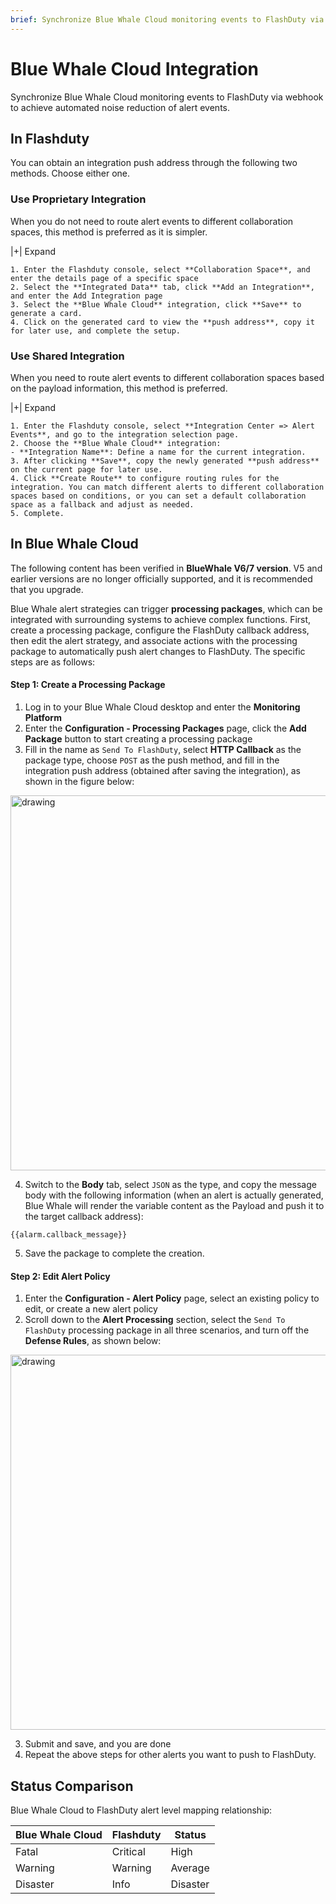 ```yaml
---
brief: Synchronize Blue Whale Cloud monitoring events to FlashDuty via webhook to achieve automated noise reduction of alert events
---
```


# Blue Whale Cloud Integration

Synchronize Blue Whale Cloud monitoring events to FlashDuty via webhook to achieve automated noise reduction of alert events.

## In Flashduty
You can obtain an integration push address through the following two methods. Choose either one.

### Use Proprietary Integration

When you do not need to route alert events to different collaboration spaces, this method is preferred as it is simpler.

|+| Expand

    1. Enter the Flashduty console, select **Collaboration Space**, and enter the details page of a specific space
    2. Select the **Integrated Data** tab, click **Add an Integration**, and enter the Add Integration page
    3. Select the **Blue Whale Cloud** integration, click **Save** to generate a card.
    4. Click on the generated card to view the **push address**, copy it for later use, and complete the setup.

### Use Shared Integration

When you need to route alert events to different collaboration spaces based on the payload information, this method is preferred.

|+| Expand

    1. Enter the Flashduty console, select **Integration Center => Alert Events**, and go to the integration selection page.
    2. Choose the **Blue Whale Cloud** integration:
    - **Integration Name**: Define a name for the current integration.
    3. After clicking **Save**, copy the newly generated **push address** on the current page for later use.
    4. Click **Create Route** to configure routing rules for the integration. You can match different alerts to different collaboration spaces based on conditions, or you can set a default collaboration space as a fallback and adjust as needed.
    5. Complete.

## In Blue Whale Cloud
The following content has been verified in __BlueWhale V6/7 version__. V5 and earlier versions are no longer officially supported, and it is recommended that you upgrade.

Blue Whale alert strategies can trigger __processing packages__, which can be integrated with surrounding systems to achieve complex functions. First, create a processing package, configure the FlashDuty callback address, then edit the alert strategy, and associate actions with the processing package to automatically push alert changes to FlashDuty. The specific steps are as follows:

#### Step 1: Create a Processing Package

1. Log in to your Blue Whale Cloud desktop and enter the __Monitoring Platform__
2. Enter the __Configuration - Processing Packages__ page, click the __Add Package__ button to start creating a processing package
3. Fill in the name as `Send To FlashDuty`, select __HTTP Callback__ as the package type, choose `POST` as the push method, and fill in the integration push address (obtained after saving the integration), as shown in the figure below:

<img alt="drawing" width="600" src="https://fcimg.3ti.site/zh/flashduty/mixin/alert_integration/tencent_bk/1.avif" />

4. Switch to the __Body__ tab, select `JSON` as the type, and copy the message body with the following information (when an alert is actually generated, Blue Whale will render the variable content as the Payload and push it to the target callback address):

```
{{alarm.callback_message}}
```

5. Save the package to complete the creation.

#### Step 2: Edit Alert Policy

1. Enter the __Configuration - Alert Policy__ page, select an existing policy to edit, or create a new alert policy
2. Scroll down to the __Alert Processing__ section, select the `Send To FlashDuty` processing package in all three scenarios, and turn off the __Defense Rules__, as shown below:

<img alt="drawing" width="600" src="https://fcimg.3ti.site/zh/flashduty/mixin/alert_integration/tencent_bk/2.avif" />

3. Submit and save, and you are done
4. Repeat the above steps for other alerts you want to push to FlashDuty.

## Status Comparison

Blue Whale Cloud to FlashDuty alert level mapping relationship:

| Blue Whale Cloud |  Flashduty  | Status |
| -------- | -------- | ---- |
| Fatal     | Critical | High |
| Warning     | Warning  | Average |
| Disaster     | Info     | Disaster |